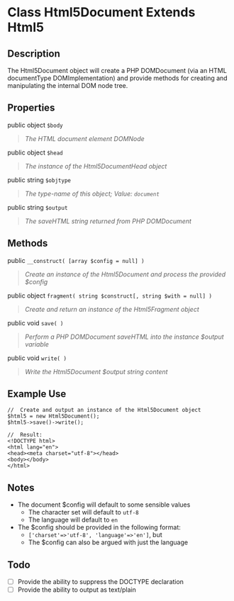 # Class Html5Document Extends Html5

## Description

The Html5Document object will create a PHP DOMDocument (via an HTML documentType DOMImplementation) and provide methods for creating and manipulating the internal DOM node tree.

## Properties

public object `$body`
> *The HTML document <body> element DOMNode*

public object `$head`
> *The instance of the Html5DocumentHead object*

public string `$objtype`
> *The type-name of this object; Value: `document`*

public string `$output`
> *The saveHTML string returned from PHP DOMDocument*

## Methods

public `__construct( [array $config = null] )`
> *Create an instance of the Html5Document and process the provided $config*

public object `fragment( string $construct[, string $with = null] )`
> *Create and return an instance of the Html5Fragment object*

public void `save( )`
> *Perform a PHP DOMDocument saveHTML into the instance $output variable*

public void `write( )`
> *Write the Html5Document $output string content*

## Example Use

```
//  Create and output an instance of the Html5Document object
$html5 = new Html5Document();
$html5->save()->write();

//  Result:
<!DOCTYPE html>
<html lang="en">
<head><meta charset="utf-8"></head>
<body></body>
</html>
```

##  Notes

* The document $config will default to some sensible values
  * The character set will default to `utf-8`
  * The language will default to `en`
* The $config should be provided in the following format:
  * `['charset'=>'utf-8', 'language'=>'en']`, but
  * The $config can also be argued with just the language

##  Todo

- [ ] Provide the ability to suppress the DOCTYPE declaration
- [ ] Provide the ability to output as text/plain
